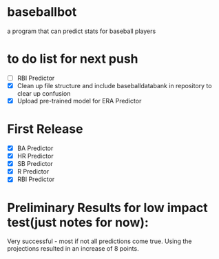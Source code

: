 # baseballbot
a program that can predict stats for baseball players
# to do list for next push
- [ ] RBI Predictor
- [x] Clean up file structure and include baseballdatabank in repository to clear up confusion
- [x] Upload pre-trained model for ERA Predictor

# First Release
- [x] BA Predictor
- [x] HR Predictor
- [x] SB Predictor
- [x] R Predictor
- [x] RBI Predictor

# Preliminary Results for low impact test(just notes for now):

Very successful - most if not all predictions come true. Using the projections resulted in an increase of 8 points. 
